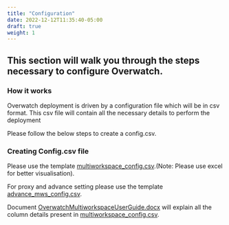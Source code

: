 ```yaml
---
title: "Configuration"
date: 2022-12-12T11:35:40-05:00
draft: true
weight: 1
---
```

## This section will walk you through the steps necessary to configure Overwatch.

### How it works
Overwatch deployment is driven by a configuration file which will be in csv format. This csv file will contain all the necessary details to perform the deployment

Please follow the below steps to create a config.csv.
### Creating Config.csv file

Please use the template [multiworkspace_config.csv](/assets/DeployOverwatch/mws_config.csv).(Note: Please use excel for better visualisation).

For proxy and advance setting please use the template [advance_mws_config.csv](/assets/DeployOverwatch/mws_advance_config.csv).

Document [OverwatchMultiworkspaceUserGuide.docx](/assets/DeployOverwatch/mws_guide.docx) will explain all the column details present in [multiworkspace_config.csv](/assets/DeployOverwatch/mws_config.csv).

